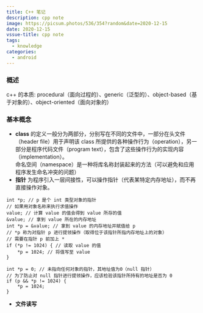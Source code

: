 ```yaml
---
title: C++ 笔记
description: cpp note
image: https://picsum.photos/536/354?random&date=2020-12-15
date: 2020-12-15
vssue-title: cpp note
tags:
  - knowledge
categories:
  - android
---
```


### 概述
c++ 的本质: procedural（面向过程的）、generic（泛型的）、object-based（基于对象的）、object-oriented（面向对象的）

### 基本概念
- **class** 的定义一般分为两部分，分别写在不同的文件中，一部分在头文件（header file）用于声明该 class 所提供的各种操作行为（operation），另一部分是程序代码文件（program text），包含了这些操作行为的实现内容（implementation）。<br/>
命名空间（namespace）是一种将库名称封装起来的方法（可以避免和应用程序发生命名冲突的问题）
- **指针** 为程序引入一层间接性，可以操作指针（代表某特定内存地址），而不再直接操作对象。<br/>
```
int *p; // p 是个 int 类型对象的指针
// 如果用对象名称来执行求值操作
value; // 计算 value 的值会得到 value 所存的值
&value; // 拿到 value 所在的内存地址
int *p = &value; // 拿到 value 的内存地址并赋值给 p
// *p 称为对指针 p 进行提领操作（取得位于该指针所指内存地址上的对象）
// 需要在指针 p 前加上 *
if (*p != 1024) { // 读取 value 的值
	*p = 1024; // 将值写至 value
}

int *p = 0; // 未指向任何对象的指针，其地址值为0（null 指针）
// 为了防止对 null 指针进行提领操作，应该检验该指针所持有的地址是否为 0
if (p && *p != 1024) {
	*p = 1024;
}
```
- **文件读写**

























